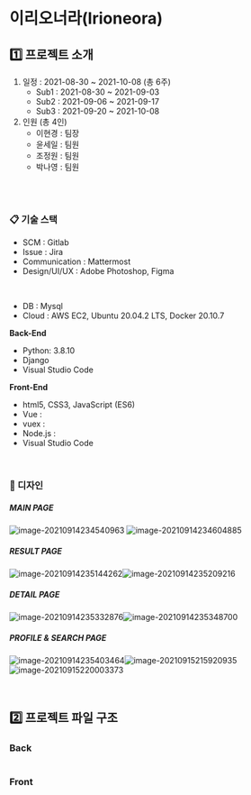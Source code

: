 # 이리오너라(Irioneora)



## 1️⃣ 프로젝트 소개

1. 일정 : 2021-08-30 ~ 2021-10-08 (총 6주)
   - Sub1 : 2021-08-30 ~ 2021-09-03
   - Sub2 : 2021-09-06 ~ 2021-09-17
   - Sub3 : 2021-09-20 ~ 2021-10-08 
2. 인원 (총 4인)
   - 이현경 : 팀장
   - 윤세일 : 팀원
    - 조정원 : 팀원
    - 박나영 : 팀원

<br><br>

### 📋 기술 스택

- SCM : Gitlab
- Issue : Jira
- Communication : Mattermost
- Design/UI/UX : Adobe Photoshop, Figma

<br>

- DB : Mysql
- Cloud : AWS EC2, Ubuntu 20.04.2 LTS, Docker 20.10.7

**Back-End**

  - Python: 3.8.10
  - Django
  - Visual Studio Code

**Front-End**

  - html5, CSS3, JavaScript (ES6)
  - Vue : 
  - vuex : 
  - Node.js : 
  - Visual Studio Code

<br>

### 🎨 디자인

##### MAIN PAGE

![image-20210914234540963](https://user-images.githubusercontent.com/77482972/133280448-121645f1-7061-4d5c-8a15-45ea76cd48bc.png) ![image-20210914234604885](https://user-images.githubusercontent.com/77482972/133280456-aa9f59b1-695b-45df-8212-9572397fc67d.png)



##### RESULT PAGE

![image-20210914235144262](https://user-images.githubusercontent.com/77482972/133280841-91f8f331-ed93-40e9-9c74-fc3b5ed4f66c.png)![image-20210914235209216](https://user-images.githubusercontent.com/77482972/133280854-aebd63f7-074c-46f6-8227-9bb7d33a389b.png)



##### DETAIL PAGE

![image-20210914235332876](https://user-images.githubusercontent.com/77482972/133281179-b60a039a-bf49-41a2-9b2a-21978ed5a1b3.png)![image-20210914235348700](https://user-images.githubusercontent.com/77482972/133281185-42748470-1fca-44dc-98f7-ca11e82c37e9.png)



##### PROFILE & SEARCH PAGE

![image-20210914235403464](https://user-images.githubusercontent.com/77482972/133281191-bab0faef-a07f-4222-b0c7-a68efa536f0b.png)![image-20210915215920935](https://user-images.githubusercontent.com/77482972/133437991-0b2d179e-d12c-483d-af98-a3010501bd53.png)![image-20210915220003373](https://user-images.githubusercontent.com/77482972/133437998-e92a588c-a0aa-42cf-be4d-2781724cecc3.png)



<br>

## 2️⃣ 프로젝트 파일 구조

### Back

```

```

### Front

```

```

